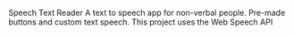 Speech Text Reader
A text to speech app for non-verbal people. Pre-made buttons and custom text speech. This project uses the Web Speech API
